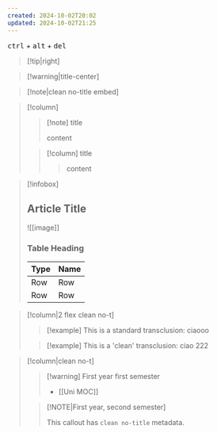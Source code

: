 ```yaml
---
created: 2024-10-02T20:02
updated: 2024-10-02T21:25
---
```


<kbd>ctrl</kbd> + <kbd>alt</kbd> + <kbd>del</kbd>


> [!tip|right]
>


> [!warning|title-center] 
> 

> [!note|clean no-title embed]


> [!column]
>
> > [!note] title
> > 
> > content
> 
> > [!column] title
>> > content
>> 

> [!infobox]
> 
> 
> ## Article Title
> 
> ![[image]]
> 
> ### Table Heading
> 
> | Type | Name |
> | --- | --- |
> | Row | Row |
> | Row | Row |


> [!column|2 flex clean no-t]
> 
> > [!example] This is a standard transclusion:
> > ciaooo
>
> > [!example] This is a 'clean' transclusion:
> > ciao 222


> [!column|clean no-t]
> 
> > [!warning] First year first semester
> > - [[Uni MOC]]
>
> 
> > [!NOTE|First year, second semester]
> > 
> > This callout has `clean no-title` metadata.
